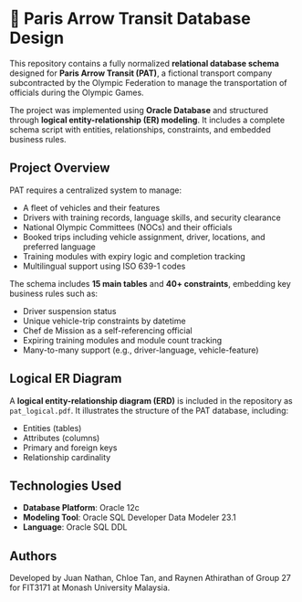 # 🚌 Paris Arrow Transit Database Design

This repository contains a fully normalized **relational database schema** designed for **Paris Arrow Transit (PAT)**, a fictional transport company subcontracted by the Olympic Federation to manage the transportation of officials during the Olympic Games.

The project was implemented using **Oracle Database** and structured through **logical entity-relationship (ER) modeling**. It includes a complete schema script with entities, relationships, constraints, and embedded business rules.

## Project Overview

PAT requires a centralized system to manage:
- A fleet of vehicles and their features
- Drivers with training records, language skills, and security clearance
- National Olympic Committees (NOCs) and their officials
- Booked trips including vehicle assignment, driver, locations, and preferred language
- Training modules with expiry logic and completion tracking
- Multilingual support using ISO 639-1 codes

The schema includes **15 main tables** and **40+ constraints**, embedding key business rules such as:
- Driver suspension status
- Unique vehicle-trip constraints by datetime
- Chef de Mission as a self-referencing official
- Expiring training modules and module count tracking
- Many-to-many support (e.g., driver-language, vehicle-feature)

## Logical ER Diagram

A **logical entity-relationship diagram (ERD)** is included in the repository as `pat_logical.pdf`. It illustrates the structure of the PAT database, including:

- Entities (tables)
- Attributes (columns)
- Primary and foreign keys
- Relationship cardinality

## Technologies Used

- **Database Platform**: Oracle 12c
- **Modeling Tool**: Oracle SQL Developer Data Modeler 23.1
- **Language**: Oracle SQL DDL

## Authors

Developed by Juan Nathan, Chloe Tan, and Raynen Athirathan of Group 27 for FIT3171 at Monash University Malaysia.



